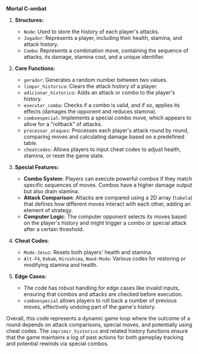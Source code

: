 **Mortal C-ombat**

1. **Structures:**
   - `Node`: Used to store the history of each player's attacks.
   - `Jogador`: Represents a player, including their health, stamina, and attack history.
   - `Combo`: Represents a combination move, containing the sequence of attacks, its damage, stamina cost, and a unique identifier.

2. **Core Functions:**
   - `gerador`: Generates a random number between two values.
   - `limpar_historico`: Clears the attack history of a player.
   - `adicionar_historico`: Adds an attack or combo to the player's history.
   - `executar_combo`: Checks if a combo is valid, and if so, applies its effects (damages the opponent and reduces stamina).
   - `comboespecial`: Implements a special combo move, which appears to allow for a "rollback" of attacks.
   - `processar_ataques`: Processes each player's attack round by round, comparing moves and calculating damage based on a predefined table.
   - `cheatcodes`: Allows players to input cheat codes to adjust health, stamina, or reset the game state.

3. **Special Features:**
   - **Combo System**: Players can execute powerful combos if they match specific sequences of moves. Combos have a higher damage output but also drain stamina.
   - **Attack Comparison**: Attacks are compared using a 2D array (`tabela`) that defines how different moves interact with each other, adding an element of strategy.
   - **Computer Logic**: The computer opponent selects its moves based on the player's history and might trigger a combo or special attack after a certain threshold.

4. **Cheat Codes**:
   - `Modo-Jesus`: Resets both players' health and stamina.
   - `Alt-F4`, `Kebab`, `Hiroshima`, `Nood-Mode`: Various codes for restoring or modifying stamina and health.

5. **Edge Cases:**
   - The code has robust handling for edge cases like invalid inputs, ensuring that combos and attacks are checked before execution.
   - `comboespecial` allows players to roll back a number of previous moves, effectively undoing part of the game's history.

Overall, this code represents a dynamic game loop where the outcome of a round depends on attack comparisons, special moves, and potentially using cheat codes. The `imprimir_historico` and related history functions ensure that the game maintains a log of past actions for both gameplay tracking and potential rewinds via special combos.
